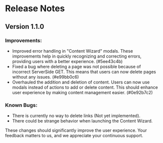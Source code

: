 # Release Notes

## Version 1.1.0

### Improvements:

- Improved error handling in "Content Wizard" modals. These improvements help in quickly recognizing and correcting errors, providing users with a better experience. (#5ee43c4b)
- Fixed a bug where deleting a page was not possible because of incorrect ServerSide GET. This means that users can now delete pages without any issues. (#e99bb0c6)
- Overhauled the addition and deletion of content. Users can now use modals instead of actions to add or delete content. This should enhance user experience by making content management easier. (#0e92b7c2)

### Known Bugs:

- There is currently no way to delete links (Not yet implemented).
- There could be strange behavior when launching the Content Wizard.

These changes should significantly improve the user experience. Your feedback matters to us, and we appreciate your continuous support.
